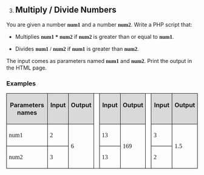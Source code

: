 <OL START=3>
	<LI><H2 CLASS="western">Multiply / Divide Numbers</H2>
</OL>
<P STYLE="margin-top: 0.06in">You are given a number <FONT FACE="Consolas, serif"><B>num1</B></FONT>
and a number <FONT FACE="Consolas, serif"><B>num2</B></FONT>. Write a
PHP script that:</P>
<UL>
	<LI><P STYLE="margin-top: 0.06in">Multiplies <FONT FACE="Consolas, serif"><B>num1</B></FONT>
	<FONT FACE="Consolas, serif"><B>*</B></FONT> <FONT FACE="Consolas, serif"><B>num2</B></FONT>
	if <FONT FACE="Consolas, serif"><B>num2</B></FONT> is greater than
	or equal to <FONT FACE="Consolas, serif"><B>num1</B></FONT>.</P>
	<LI><P STYLE="margin-top: 0.06in">Divides <FONT FACE="Consolas, serif"><B>num1</B></FONT>
	<FONT FACE="Consolas, serif"><B>/</B></FONT> <FONT FACE="Consolas, serif"><B>num2</B></FONT>
	if <FONT FACE="Consolas, serif"><B>num1</B></FONT> is greater than
	<FONT FACE="Consolas, serif"><B>num2</B></FONT>.</P>
</UL>
<P STYLE="margin-top: 0.06in">The input comes as parameters named
<FONT FACE="Consolas, serif"><B>num1</B></FONT> and <FONT FACE="Consolas, serif"><B>num2</B></FONT>.
Print the output in the HTML page.</P>
<H3 CLASS="western">Examples</H3>
<TABLE WIDTH=536 CELLPADDING=4 CELLSPACING=0>
	<COL WIDTH=119>
	<COL WIDTH=53>
	<COL WIDTH=54>
	<COL WIDTH=12>
	<COL WIDTH=52>
	<COL WIDTH=54>
	<COL WIDTH=12>
	<COL WIDTH=52>
	<COL WIDTH=54>
	<TR VALIGN=TOP>
		<TD WIDTH=119 BGCOLOR="#d9d9d9" STYLE="border: 1px solid #00000a; padding-top: 0.04in; padding-bottom: 0.04in; padding-left: 0.06in; padding-right: 0.06in">
			<P ALIGN=CENTER><B>Parameters names</B></P>
		</TD>
		<TD WIDTH=53 BGCOLOR="#d9d9d9" STYLE="border: 1px solid #00000a; padding-top: 0.04in; padding-bottom: 0.04in; padding-left: 0.06in; padding-right: 0.06in">
			<P ALIGN=CENTER><B>Input</B></P>
		</TD>
		<TD WIDTH=54 BGCOLOR="#d9d9d9" STYLE="border: 1px solid #00000a; padding-top: 0.04in; padding-bottom: 0.04in; padding-left: 0.06in; padding-right: 0.06in">
			<P ALIGN=CENTER><B>Output</B></P>
		</TD>
		<TD WIDTH=12 BGCOLOR="#ffffff" STYLE="border-top: none; border-bottom: none; border-left: 1px solid #00000a; border-right: 1px solid #00000a; padding-top: 0in; padding-bottom: 0in; padding-left: 0.06in; padding-right: 0.06in">
			<P ALIGN=CENTER><BR>
			</P>
		</TD>
		<TD WIDTH=52 BGCOLOR="#d9d9d9" STYLE="border: 1px solid #00000a; padding-top: 0.04in; padding-bottom: 0.04in; padding-left: 0.06in; padding-right: 0.06in">
			<P ALIGN=CENTER><B>Input</B></P>
		</TD>
		<TD WIDTH=54 BGCOLOR="#d9d9d9" STYLE="border: 1px solid #00000a; padding-top: 0.04in; padding-bottom: 0.04in; padding-left: 0.06in; padding-right: 0.06in">
			<P ALIGN=CENTER><B>Output</B></P>
		</TD>
		<TD ROWSPAN=3 WIDTH=12 BGCOLOR="#ffffff" STYLE="border-top: none; border-bottom: 1px solid #00000a; border-left: 1px solid #00000a; border-right: 1px solid #00000a; padding-top: 0in; padding-bottom: 0.04in; padding-left: 0.06in; padding-right: 0.06in">
			<P ALIGN=CENTER><BR>
			</P>
		</TD>
		<TD WIDTH=52 BGCOLOR="#d9d9d9" STYLE="border: 1px solid #00000a; padding-top: 0.04in; padding-bottom: 0.04in; padding-left: 0.06in; padding-right: 0.06in">
			<P ALIGN=CENTER><B>Input</B></P>
		</TD>
		<TD WIDTH=54 BGCOLOR="#d9d9d9" STYLE="border: 1px solid #00000a; padding-top: 0.04in; padding-bottom: 0.04in; padding-left: 0.06in; padding-right: 0.06in">
			<P ALIGN=CENTER><B>Output</B></P>
		</TD>
	</TR>
	<TR>
		<TD WIDTH=119 STYLE="border: 1px solid #00000a; padding-top: 0.04in; padding-bottom: 0.04in; padding-left: 0.06in; padding-right: 0.06in">
			<P><FONT FACE="Consolas, serif">num1</FONT></P>
		</TD>
		<TD WIDTH=53 STYLE="border: 1px solid #00000a; padding-top: 0.04in; padding-bottom: 0.04in; padding-left: 0.06in; padding-right: 0.06in">
			<P><FONT FACE="Consolas, serif">2</FONT></P>
		</TD>
		<TD ROWSPAN=2 WIDTH=54 STYLE="border: 1px solid #00000a; padding-top: 0.04in; padding-bottom: 0.04in; padding-left: 0.06in; padding-right: 0.06in">
			<P><FONT FACE="Consolas, serif">6</FONT></P>
		</TD>
		<TD WIDTH=12 STYLE="border-top: none; border-bottom: none; border-left: 1px solid #00000a; border-right: 1px solid #00000a; padding-top: 0in; padding-bottom: 0in; padding-left: 0.06in; padding-right: 0.06in">
			<P><BR>
			</P>
		</TD>
		<TD WIDTH=52 STYLE="border: 1px solid #00000a; padding-top: 0.04in; padding-bottom: 0.04in; padding-left: 0.06in; padding-right: 0.06in">
			<P><FONT FACE="Consolas, serif">13</FONT></P>
		</TD>
		<TD ROWSPAN=2 WIDTH=54 STYLE="border: 1px solid #00000a; padding-top: 0.04in; padding-bottom: 0.04in; padding-left: 0.06in; padding-right: 0.06in">
			<P><FONT FACE="Consolas, serif">169</FONT></P>
		</TD>
		<TD WIDTH=52 STYLE="border: 1px solid #00000a; padding-top: 0.04in; padding-bottom: 0.04in; padding-left: 0.06in; padding-right: 0.06in">
			<P><FONT FACE="Consolas, serif">3</FONT></P>
		</TD>
		<TD ROWSPAN=2 WIDTH=54 STYLE="border: 1px solid #00000a; padding-top: 0.04in; padding-bottom: 0.04in; padding-left: 0.06in; padding-right: 0.06in">
			<P><FONT FACE="Consolas, serif">1.5</FONT></P>
		</TD>
	</TR>
	<TR>
		<TD WIDTH=119 STYLE="border: 1px solid #00000a; padding-top: 0.04in; padding-bottom: 0.04in; padding-left: 0.06in; padding-right: 0.06in">
			<P><FONT FACE="Consolas, serif">num2</FONT></P>
		</TD>
		<TD WIDTH=53 STYLE="border: 1px solid #00000a; padding-top: 0.04in; padding-bottom: 0.04in; padding-left: 0.06in; padding-right: 0.06in">
			<P><FONT FACE="Consolas, serif">3</FONT></P>
		</TD>
		<TD WIDTH=12 STYLE="border-top: none; border-bottom: none; border-left: 1px solid #00000a; border-right: 1px solid #00000a; padding-top: 0in; padding-bottom: 0in; padding-left: 0.06in; padding-right: 0.06in">
			<P><BR>
			</P>
		</TD>
		<TD WIDTH=52 STYLE="border: 1px solid #00000a; padding-top: 0.04in; padding-bottom: 0.04in; padding-left: 0.06in; padding-right: 0.06in">
			<P><FONT FACE="Consolas, serif">13</FONT></P>
		</TD>
		<TD WIDTH=52 STYLE="border: 1px solid #00000a; padding-top: 0.04in; padding-bottom: 0.04in; padding-left: 0.06in; padding-right: 0.06in">
			<P><FONT FACE="Consolas, serif">2</FONT></P>
		</TD>
	</TR>
</TABLE>